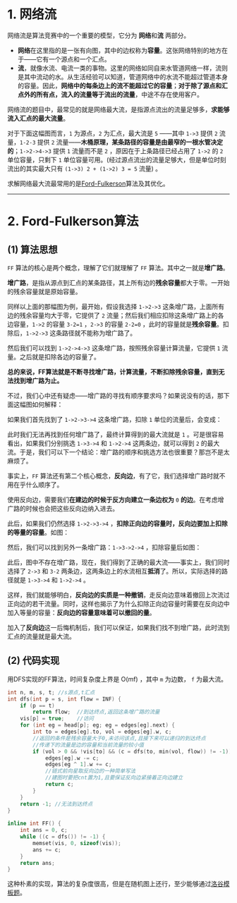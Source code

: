
# 1. 网络流
网络流是算法竞赛中的一个重要的模型，它分为 **网络**和**流** 两部分。
- **网络**在这里指的是一张有向图，其中的边权称为**容量**。这张网络特别的地方在于——它有一个源点和一个汇点。
- **流**，就像水流、电流一类的事物。这里的网络如同自来水管道网络一样，流则是其中流动的水。从生活经验可以知道，管道网络中的水流不能超过管道本身的容量。因此，**网络中的每条边上的流不能超过它的容量**；**对于除了源点和汇点外的所有点，流入的流量等于流出的流量**，中途不存在使用客户。

网络流的题目中，最常见的就是网络最大流，是指源点流出的流量足够多，**求能够流入汇点的最大流量**。

对于下面这幅图而言，`1` 为源点，`2` 为汇点，最大流是 `5` ——其中 `1->3` 提供 `2` 流量，`1-2-3` 提供 `2` 流量——**木桶原理，某条路径的容量是由最窄的一根水管决定的**；`1->2->4->3` 提供 `1` 流量而不是 `2` ，原因在于上条路径已经占用了 `1->2` 的 `2` 单位容量，只剩下 `1` 单位容量可用。(经过源点流出的流量足够大，但是单位时刻流出的其实最大只有 `(1->3) 2 + (1->2) 3 = 5` 流量) 。

求解网络最大流最常用的是<ins>Ford-Fulkerson</ins>算法及其优化。

---
# 2. Ford-Fulkerson算法
## (1) 算法思想
`FF` 算法的核心是两个概念，理解了它们就理解了 `FF` 算法。其中之一就是**增广路**。

**增广路**，是指从源点到汇点的某条路径，其上所有边的**残余容量**都大于零。一开始的残余容量就是原始容量。

同样以上面的那幅图为例，最开始，假设我选择 `1->2->3` 这条增广路，上面所有边的残余容量均大于零，它提供了 `2` 流量；然后我们相应扣除这条增广路上的各边容量，`1->2` 的容量 `3-2=1` ，`2->3` 的容量 `2-2=0` ，此时的容量就是**残余容量**。扣除后，`1->2->3` 这条路径就不能称为增广路了。

然后我们可以找到 `1->2->4->3` 这条增广路，按照残余容量计算流量，它提供 `1` 流量。之后就是扣除各边的容量了。

**总的来说，FF算法就是不断寻找增广路，计算流量，不断扣除残余容量，直到无法找到增广路为止。**

不过，我们心中还有疑虑——增广路的寻找有顺序要求吗？如果说没有的话，那下面这幅图如何解释：


如果我们首先找到了 `1->2->3->4` 这条增广路，扣除 `1` 单位的流量后，会变成：


此时我们无法再找到任何增广路了，最终计算得到的最大流就是 `1` 。可是很容易看出，如果我们分别挑选 `1->3->4` 和 `1->2->4` 这两条边，就可以得到 `2` 的最大流。于是，我们可以下一个结论：增广路的顺序和挑选方法也很重要？那岂不是太麻烦了。

事实上，`FF` 算法还有第二个核心概念，**反向边**，有了它，我们选择增广路时就不用在乎什么顺序了。

使用反向边，需要我们**在建边的时候于反方向建立一条边权为** `0` **的边**。在考虑增广路的时候也会把这些反向边纳入进去。

此后，如果我们仍然选择 `1->2->3->4` ，**扣除正向边的容量时，反向边要加上扣除的等量的容量**。如图：


然后，我们可以找到另外一条增广路：`1->3->2->4` ，扣除容量后如图：

此后，图中不存在增广路，现在，我们得到了正确的最大流——事实上，我们同时选择了 `2->3` 和 `3-2` 两条边，这两条边上的水流相互**抵消**了。所以，实际选择的路径就是 `1->3->4` 和 `1->2->4` 。

这样，我们就能够明白，**反向边的实质是一种撤销**，走反向边意味着撤回上次流过正向边的若干流量。同时，这样也揭示了为什么扣除正向边容量时需要在反向边中加入等量的容量：**反向边的容量意味着可以撤回的量**。

加入了**反向边**这一后悔机制后，我们可以保证，如果我们找不到增广路，此时流到汇点的流量就是最大流。

## (2) 代码实现
用DFS实现的FF算法，时间复杂度上界是 $\text{O(mf)}$ ，其中 `m` 为边数， `f` 为最大流。

```cpp
int n, m, s, t; //s源点,t汇点
int dfs(int p = s, int flow = INF) {
	if (p == t) 
		return flow;  //到达终点,返回这条增广路的流量
	vis[p] = true;    //访问 
	for (int eg = head[p]; eg; eg = edges[eg].next) {
		int to = edges[eg].to, vol = edges[eg].w, c;
		//返回的条件是残余容量大于0,未访问该点,且接下来可以递归的到达终点
		//传递下的流量是边的容量和当前流量的较小值 
		if (vol > 0 && !vis[to] && (c = dfs(to, min(vol, flow)) != -1)) {
			edges[eg].w -= c;
			edges[eg ^ 1].w += c;
			//链式前向星取反向边的一种简单写法
			//建图时要把cnt置为1,且要保证反向边紧接着正向边建立 
			return c;
		}
	}
	return -1; //无法到达终点 
}
	
inline int FF() {
	int ans = 0, c;
	while ((c = dfs()) != -1) {
		memset(vis, 0, sizeof(vis));
		ans += c;
	}
	return ans;
}
```
这种朴素的实现，算法的复杂度很高，但是在随机图上还行，至少能够通过[洛谷模板题](http://www.luogu.com.cn/problem/P3376)。
